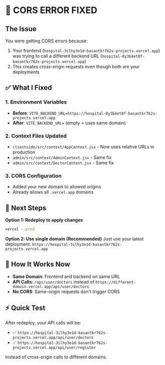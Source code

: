 # 🚨 CORS ERROR FIXED

## The Issue
You were getting CORS errors because:
1. Your frontend (`hospital-3ilhy3e1d-basantkr762s-projects.vercel.app`) was trying to call a different backend URL (`hospital-8y3b4et0f-basantkr762s-projects.vercel.app`)
2. This creates cross-origin requests even though both are your deployments

## ✅ What I Fixed

### 1. Environment Variables
- **Before**: `VITE_BACKEND_URL=https://hospital-8y3b4et0f-basantkr762s-projects.vercel.app`
- **After**: `VITE_BACKEND_URL=` (empty = uses same domain)

### 2. Context Files Updated
- `clientside/src/context/AppContext.jsx` - Now uses relative URLs in production
- `admin/src/context/AdminContext.jsx` - Same fix
- `admin/src/context/DoctorContext.jsx` - Same fix

### 3. CORS Configuration
- Added your new domain to allowed origins
- Already allows all `.vercel.app` domains

## 🚀 Next Steps

**Option 1: Redeploy to apply changes**
```bash
vercel --prod
```

**Option 2: Use single domain (Recommended)**
Just use your latest deployment: `https://hospital-3ilhy3e1d-basantkr762s-projects.vercel.app`

## 🔧 How It Works Now

- **Same Domain**: Frontend and backend on same URL
- **API Calls**: `/api/user/doctors` instead of `https://different-domain.vercel.app/api/user/doctors`
- **No CORS**: Same-origin requests don't trigger CORS

## ⚡ Quick Test
After redeploy, your API calls will be:
- ✅ `https://hospital-3ilhy3e1d-basantkr762s-projects.vercel.app/api/user/doctors`
- ✅ `https://hospital-3ilhy3e1d-basantkr762s-projects.vercel.app/api/user/register`

Instead of cross-origin calls to different domains.
